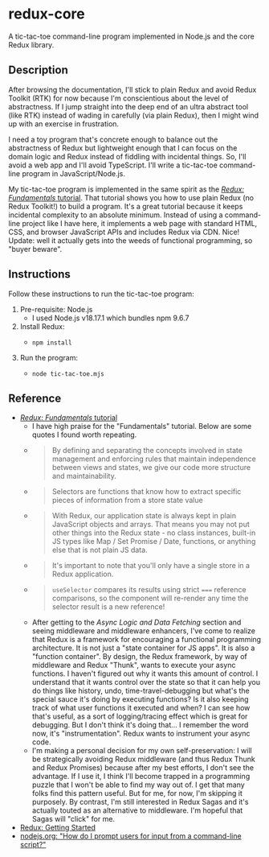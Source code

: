 # redux-core

A tic-tac-toe command-line program implemented in Node.js and the core Redux library.


## Description

After browsing the documentation, I'll stick to plain Redux and avoid Redux Toolkit (RTK) for now because I'm
conscientious about the level of abstractness. If I jump straight into the deep end of an ultra abstract tool (like RTK)
instead of wading in carefully (via plain Redux), then I might wind up with an exercise in frustration.

I need a toy program that's concrete enough to balance out the abstractness of Redux but lightweight enough that I can
focus on the domain logic and Redux instead of fiddling with incidental things. So, I'll avoid a web app and I'll avoid
TypeScript. I'll write a tic-tac-toe command-line program in JavaScript/Node.js.

My tic-tac-toe program is implemented in the same spirit as the [*Redux: Fundamentals* tutorial](https://redux.js.org/tutorials/fundamentals/part-1-overview).
That tutorial shows you how to use plain Redux (no Redux Toolkit!) to build a program. It's a great tutorial because
it keeps incidental complexity to an absolute minimum. Instead of using a command-line project like I have here, it implements
a web page with standard HTML, CSS, and browser JavaScript APIs and includes Redux via CDN. Nice! Update: well it actually
gets into the weeds of functional programming, so "buyer beware".


## Instructions

Follow these instructions to run the tic-tac-toe program:

1. Pre-requisite: Node.js
   * I used Node.js v18.17.1 which bundles npm 9.6.7
2. Install Redux:
   * ```shell
     npm install
     ```
3. Run the program:
   * ```shell
     node tic-tac-toe.mjs 
     ``` 


## Reference

* [*Redux: Fundamentals* tutorial](https://redux.js.org/tutorials/fundamentals/part-1-overview)
  * I have high praise for the "Fundamentals" tutorial. Below are some quotes I found worth repeating.
  * > By defining and separating the concepts involved in state management and enforcing rules that maintain independence between views and states, we give our code more structure and maintainability.
  * > Selectors are functions that know how to extract specific pieces of information from a store state value
  * > With Redux, our application state is always kept in plain JavaScript objects and arrays. That means you may not put other things into the Redux state - no class instances, built-in JS types like Map / Set Promise / Date, functions, or anything else that is not plain JS data.
  * > It's important to note that you'll only have a single store in a Redux application.
  * > `useSelector` compares its results using strict `===` reference comparisons, so the component will re-render any time the selector result is a new reference!
  * After getting to the *Async Logic and Data Fetching* section and seeing middleware and middleware enhancers, I've come
    to realize that Redux is a framework for encouraging a functional programming architecture. It is not just a
    "state container for JS apps". It is also a "function container". By design, the Redux framework, by way of middleware
    and Redux "Thunk", wants to execute your async functions. I haven't figured out why it wants this amount of control.
    I understand that it wants control over the state so that it can help you do things like history, undo, time-travel-debugging
    but what's the special sauce it's doing by executing functions? Is it also keeping track of what user functions it
    executed and when? I can see how that's useful, as a sort of logging/tracing effect which is great for debugging. But
    I don't think it's doing that... I remember the word now, it's "instrumentation". Redux wants to instrument your async
    code.
  * I'm making a personal decision for my own self-preservation: I will be strategically avoiding Redux middleware (and
    thus Redux Thunk and Redux Promises) because after my best efforts, I don't see the advantage. If I use it, I think
    I'll become trapped in a programming puzzle that I won't be able to find my way out of. I get that many folks find
    this pattern useful. But for me, for now, I'm skipping it purposely. By contrast, I'm still interested in Redux Sagas
    and it's actually touted as an alternative to middleware. I'm hopeful that Sagas will "click" for me.
* [Redux: Getting Started](https://redux.js.org/introduction/getting-started)
* [nodejs.org: "How do I prompt users for input from a command-line script?"](https://nodejs.org/en/knowledge/command-line/how-to-prompt-for-command-line-input/)
